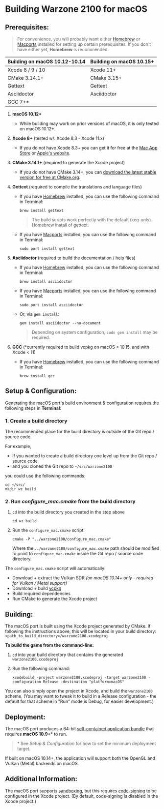 # Building Warzone 2100 for macOS

## Prerequisites:

> For convenience, you will probably want either [Homebrew](https://brew.sh) or [Macports](https://www.macports.org/install.php) installed for setting up certain prerequisites. If you don't have either yet, **Homebrew** is recommended.

| Building on macOS 10.12-10.14  | Building on macOS 10.15+  |
| -------------------------------| ------------------------- |
| Xcode 8 / 9 / 10               | Xcode 11+                 |
| CMake 3.14.1+                  | CMake 3.15+               |
| Gettext                        | Gettext                   |
| Asciidoctor                    | Asciidoctor               |
| GCC 7+*                        |                           |

1. **macOS 10.12+**
    - While building may work on prior versions of macOS, it is only tested on macOS 10.12+.

2. **Xcode 8+** (tested w/: Xcode 8.3 - Xcode 11.x)
    - If you do not have Xcode 8.3+ you can get it for free at the [Mac App Store](https://itunes.apple.com/us/app/xcode/id497799835?mt=12) or [Apple's website](http://developer.apple.com/technology/xcode.html).

3. **CMake 3.14.1+** (required to generate the Xcode project)
    - If you do not have CMake 3.14+, you can [download the latest stable version for free at CMake.org](https://cmake.org/download/#latest).

4. **Gettext** (required to compile the translations and language files)
    - If you have [Homebrew](https://brew.sh) installed, you can use the following command in Terminal:
        ```shell
        brew install gettext
        ```
        > The build scripts work perfectly with the default (keg-only) Homebrew install of gettext.
    - If you have [Macports](https://www.macports.org/install.php) installed, you can use the following command in Terminal:
        ```shell
        sudo port install gettext
        ```

5. **Asciidoctor** (required to build the documentation / help files)
    - If you have [Homebrew](https://brew.sh) installed, you can use the following command in Terminal:
        ```shell
        brew install asciidoctor
        ```
    - If you have [Macports](https://www.macports.org/install.php) installed, you can use the following command in Terminal:
        ```shell
        sudo port install asciidoctor
        ```
    - Or, via `gem install`:
        ```shell
        gem install asciidoctor --no-document
        ```
        > Depending on system configuration, `sudo gem install` may be required.

6. **GCC** (\*currently required to build vcpkg on macOS < 10.15, and with Xcode < 11)
    - If you have [Homebrew](https://brew.sh) installed, you can use the following command in Terminal:
        ```shell
        brew install gcc
        ```

## Setup & Configuration:

Generating the macOS port's build environment & configuration requires the following steps in **Terminal**:

### 1. Create a build directory

The recommended place for the build directory is outside of the Git repo / source code.

For example,
- if you wanted to create a build directory one level up from the Git repo / source code
- and you cloned the Git repo to `~/src/warzone2100`

you could use the following commands:

```shell
cd ~/src/
mkdir wz_build
```

### 2. Run _configure_mac.cmake_ from the build directory

1. `cd` into the build directory you created in the step above
   ```shell
   cd wz_build
   ```

2. Run the `configure_mac.cmake` script:
   ```shell
   cmake -P "../warzone2100/configure_mac.cmake"
   ```
   Where the `../warzone2100/configure_mac.cmake` path should be modified to point to `configure_mac.cmake` inside the Git repo / source code directory.

The `configure_mac.cmake` script will automatically:
   - Download + extract the Vulkan SDK _(on macOS 10.14+ only - required for Vulkan / Metal support)_
   - Download + build [vcpkg](https://github.com/microsoft/vcpkg)
   - Build required dependencies
   - Run CMake to generate the Xcode project


## Building:

The macOS port is built using the Xcode project generated by CMake. If following the instructions above, this will be located in your build directory:
`<path_to_build_directory>/warzone2100.xcodeproj`

**To build the game from the command-line:**

1. `cd` into your build directory that contains the generated `warzone2100.xcodeproj`

2. Run the following command:
    ```shell
    xcodebuild -project warzone2100.xcodeproj -target warzone2100 -configuration Release -destination "platform=macOS"
    ```

You can also simply open the project in Xcode, and build the `warzone2100` scheme. (You may want to tweak it to build in a Release configuration - the default for that scheme in "Run" mode is Debug, for easier development.)


## Deployment:

The macOS port produces a 64-bit [self-contained application bundle](https://developer.apple.com/library/content/documentation/CoreFoundation/Conceptual/CFBundles/BundleTypes/BundleTypes.html#//apple_ref/doc/uid/10000123i-CH101-SW13) that requires **macOS 10.9+**\* to run.

> \* See _Setup & Configuration_ for how to set the minimum deployment target.

If built on macOS 10.14+, the application will support both the OpenGL and Vulkan (Metal) backends on macOS.

## Additional Information:

The macOS port supports [sandboxing](https://developer.apple.com/library/content/documentation/Security/Conceptual/AppSandboxDesignGuide/AboutAppSandbox/AboutAppSandbox.html), but this requires [code-signing](https://developer.apple.com/library/content/documentation/Security/Conceptual/CodeSigningGuide/Introduction/Introduction.html) to be configured in the Xcode project.
(By default, code-signing is disabled in the Xcode project.)
